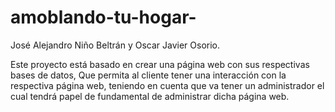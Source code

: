 # amoblando-tu-hogar-
José Alejandro Niño Beltrán y Oscar Javier Osorio.


Este proyecto está basado en crear una página web con sus respectivas bases de datos,
Que permita al cliente tener una interacción con la respectiva página web, teniendo en cuenta que va tener un administrador el cual tendrá papel de fundamental de administrar dicha página web.
